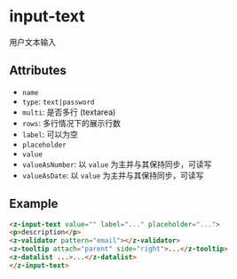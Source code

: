 # input-text

用户文本输入

## Attributes

* `name`
* `type`: `text|password`
* `multi`: 是否多行 (textarea)
* `rows`: 多行情况下的展示行数
* `label`: 可以为空
* `placeholder`
* `value`
* `valueAsNumber`: 以 `value` 为主并与其保持同步，可读写
* `valueAsDate`: 以 `value` 为主并与其保持同步，可读写

## Example

```html
<z-input-text value="" label="..." placeholder="...">
<p>description</p>
<z-validator pattern="email"></z-validator>
<z-tooltip attach="parent" side="right">...</z-tooltip>
<z-datalist ...>...</z-datalist>
</z-input-text>
